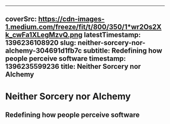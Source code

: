 
---
coverSrc: https://cdn-images-1.medium.com/freeze/fit/t/800/350/1*wr2Os2Xk_cwFa1XLegMzvQ.png
latestTimestamp: 1396236108920
slug: neither-sorcery-nor-alchemy-304691d1fb7c
subtitle: Redefining how people perceive software
timestamp: 1396235599236
title: Neither Sorcery nor Alchemy
---
# Neither Sorcery nor Alchemy
## Redefining how people perceive software


